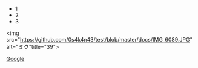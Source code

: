 <!DOCTYPE html>
<html>
<head>
</head>

<body>

<ul>
  <li>1</li>
  <li>2</li>
  <li>3</li>
</ul>

<img src="https://github.com/0s4k4n43/test/blob/master/docs/IMG_6089.JPG" alt="ミク"title="39">

<a href="https://www.google.com">Google</a>


</body>
</html>

